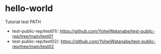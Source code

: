 # hello-world
Tutorial test 
PATH

- test-public-rep/test01/: https://github.com/YoheiWatanabe/test-public-rep/tree/main/test01
- test-public-rep/test02/: https://github.com/YoheiWatanabe/test-public-rep/tree/main/test02